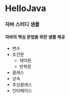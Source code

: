 # HelloJava
### 자바 스터디 샘플
#### 자바의 핵심 문법을 위한 샘플 제공
* 변수
* 조건문
  * 제어문
  * 반복문
* 클래스
* 상속
* 추상클래스
* 인터페이스
